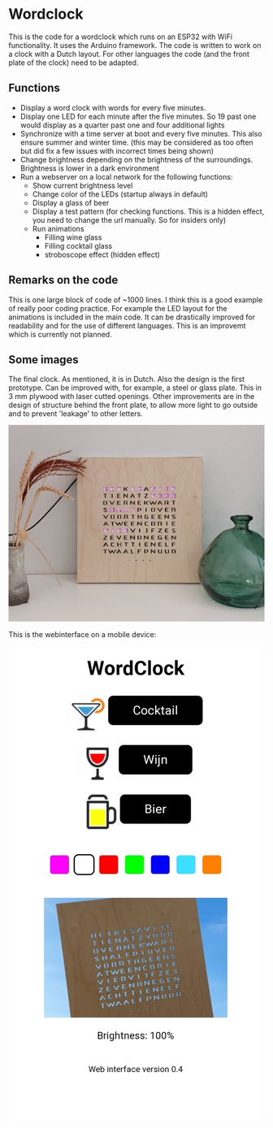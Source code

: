 # Wordclock

This is the code for a wordclock which runs on an ESP32 with WiFi functionality. It uses the Arduino framework.
The code is written to work on a clock with a Dutch layout. For other languages the code (and the front plate of the clock) need to be adapted.

## Functions
- Display a word clock with words for every five minutes.
- Display one LED for each minute after the five minutes. So 19 past one would display as a quarter past one and four additional lights
- Synchronize with a time server at boot and every five minutes. This also ensure summer and winter time. (this may be considered as too often but did fix a few issues with incorrect times being shown)
- Change brightness depending on the brightness of the surroundings. Brightness is lower in a dark environment
- Run a webserver on a local network for the following functions:
  - Show current brightness level
  - Change color of the LEDs (startup always in default)
  - Display a glass of beer
  - Display a test pattern (for checking functions. This is a hidden effect, you need to change the url manually. So for insiders only)
  - Run animations
    - Filling wine glass
    - Filling cocktail glass
    - stroboscope effect (hidden effect)

## Remarks on the code
This is one large block of code of ~1000 lines. I think this is a good example of really poor coding practice. For example the LED layout for the animations is included in the main code. It can be drastically improved for readability and for the use of different languages. This is an improvemt which is currently not planned.

## Some images
The final clock. As mentioned, it is in Dutch. Also the design is the first prototype. Can be improved with, for example, a steel or glass plate. This in 3 mm plywood with laser cutted openings. Other improvements are in the design of structure behind the front plate, to allow more light to go outside and to prevent 'leakage' to other letters. 

![final result](images/resultaat.jpg)

This is the webinterface on a mobile device:

![webinterface](images/webinterface.jpg)

